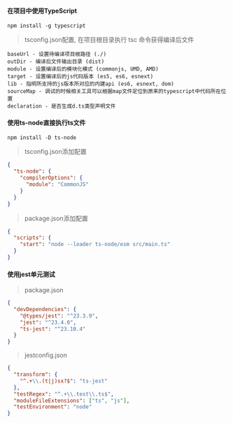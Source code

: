 #### 在项目中使用TypeScript

`npm install -g typescript`

> tsconfig.json配置, 在项目根目录执行 tsc 命令获得编译后文件
```
baseUrl - 设置待编译项目根路径 (./)
outDir - 编译后文件输出目录 (dist)
module - 设置编译后的模块化模式 (commonjs, UMD, AMD)
target - 设置编译后的js代码版本 (es5, es6, esnext)
lib - 指明所支持的js版本所对应的内建api (es6, esnext, dom)
sourceMap - 调试的时候相关工具可以根据map文件定位到原来的typescript中代码所在位置
declaration - 是否生成d.ts类型声明文件
```

#### 使用ts-node直接执行ts文件

`npm install -D ts-node`

> tsconfig.json添加配置
```json
{
  "ts-node": {
    "compilerOptions": {
      "module": "CommonJS"
    }
  }
}
```

> package.json添加配置
```json
{
  "scripts": {
    "start": "node --loader ts-node/esm src/main.ts"
  }
}
```

#### 使用jest单元测试
> package.json
```json
{
  "devDependencies": {
    "@types/jest": "^23.3.9",
    "jest": "^23.4.0",
    "ts-jest": "^23.10.4"
  }
}
```
> jestconfig.json
```json
{
  "transform": {
    "^.+\\.(t|j)sx?$": "ts-jest"
  },
  "testRegex": "^.+\\.test\\.ts$",
  "moduleFileExtensions": ["ts", "js"],
  "testEnvironment": "node"
}
```
